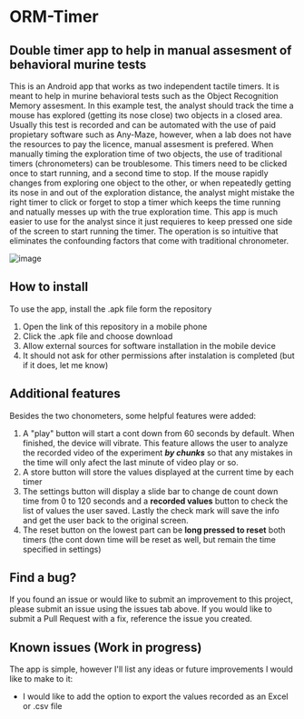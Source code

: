# ORM-Timer
## Double timer app to help in manual assesment of behavioral murine tests

This is an Android app that works as two independent tactile timers. It is meant to help in murine behavioral tests such as the Object Recognition Memory assesment. In this example test, the analyst should track the time a mouse has explored (getting its nose close) two objects in a closed area. Usually this test is recorded and can be automated with the use of paid propietary software such as Any-Maze, however, when a lab does not have the resources to pay the licence, manual assesment is prefered. When manually timing the exploration time of two objects, the use of traditional timers (chronometers) can be troublesome. This timers need to be clicked once to start running, and a second time to stop. If the mouse rapidly changes from exploring one object to the other, or when repeatedly getting its nose in and out of the exploration distance, the analyst might mistake the right timer to click or forget to stop a timer which keeps the time running and natually messes up with the true exploration time.
This app is much easier to use for the analyst since it just requieres to keep pressed one side of the screen to start running the timer. The operation is so intuitive that eliminates the confounding factors that come with traditional chronometer.

![image](https://github.com/user-attachments/assets/2f1655dd-fda5-49bb-b89c-4b38bad67094)


## How to install

To use the app, install the .apk file form the repository
1. Open the link of this repository in a mobile phone
2. Click the .apk file and choose download
3. Allow external sources for software installation in the mobile device
4. It should not ask for other permissions after instalation is completed (but if it does, let me know)

## Additional features

Besides the two chonometers, some helpful features were added:
1. A "play" button will start a cont down from 60 seconds by default. When finished, the device will vibrate. This feature allows the user to analyze the recorded video of the experiment ***by chunks*** so that any mistakes in the time will only afect the last minute of video play or so.
2. A store button will store the values displayed at the current time by each timer
3. The settings button will display a slide bar to change de count down time from 0 to 120 seconds and a **recorded values** button to check the list of values the user saved. Lastly the check mark will save the info and get the user back to the original screen.
4. The reset button on the lowest part can be **long pressed to reset** both timers (the cont down time will be reset as well, but remain the time specified in settings)

## Find a bug?
If you found an issue or would like to submit an improvement to this project, please submit an issue using the issues tab above. If you would like to submit a Pull Request with a fix, reference the issue you created.


## Known issues (Work in progress)
The app is simple, however I'll list any ideas or future improvements I would like to make to it:
- I would like to add the option to export the values recorded as an Excel or .csv file
